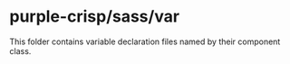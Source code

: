 # purple-crisp/sass/var

This folder contains variable declaration files named by their component class.
